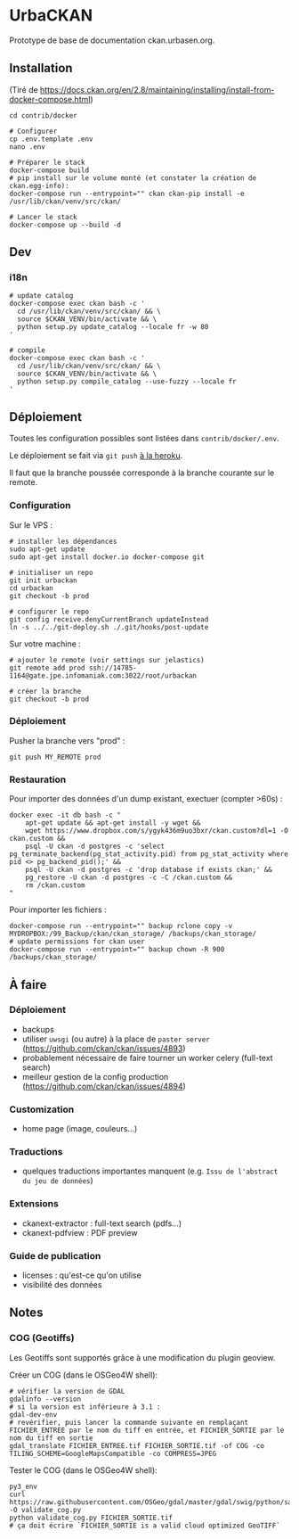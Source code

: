 # UrbaCKAN

Prototype de base de documentation ckan.urbasen.org.

## Installation

(Tiré de https://docs.ckan.org/en/2.8/maintaining/installing/install-from-docker-compose.html)

```
cd contrib/docker

# Configurer
cp .env.template .env
nano .env

# Préparer le stack
docker-compose build
# pip install sur le volume monté (et constater la création de ckan.egg-info):
docker-compose run --entrypoint="" ckan ckan-pip install -e /usr/lib/ckan/venv/src/ckan/

# Lancer le stack
docker-compose up --build -d
```

## Dev

### i18n

```
# update catalog
docker-compose exec ckan bash -c '
  cd /usr/lib/ckan/venv/src/ckan/ && \
  source $CKAN_VENV/bin/activate && \
  python setup.py update_catalog --locale fr -w 80
'

# compile
docker-compose exec ckan bash -c '
  cd /usr/lib/ckan/venv/src/ckan/ && \
  source $CKAN_VENV/bin/activate && \
  python setup.py compile_catalog --use-fuzzy --locale fr
'
```


## Déploiement

Toutes les configuration possibles sont listées dans `contrib/docker/.env`.

Le déploiement se fait via `git push` [à la heroku](https://tridnguyen.com/articles/simple-heroku-like-workflow-with-git-and-docker-compose/).

Il faut que la branche poussée corresponde à la branche courante sur le remote.


### Configuration

Sur le VPS :

```
# installer les dépendances
sudo apt-get update
sudo apt-get install docker.io docker-compose git

# initialiser un repo
git init urbackan
cd urbackan
git checkout -b prod

# configurer le repo
git config receive.denyCurrentBranch updateInstead
ln -s ../../git-deploy.sh ./.git/hooks/post-update
```

Sur votre machine :
```
# ajouter le remote (voir settings sur jelastics)
git remote add prod ssh://14785-1164@gate.jpe.infomaniak.com:3022/root/urbackan

# créer la branche
git checkout -b prod
```

### Déploiement

Pusher la branche vers "prod" :
```
git push MY_REMOTE prod
```

### Restauration

Pour importer des données d'un dump existant, exectuer (compter >60s) :

```
docker exec -it db bash -c "
    apt-get update && apt-get install -y wget &&
    wget https://www.dropbox.com/s/ygyk436m9uo3bxr/ckan.custom?dl=1 -O ckan.custom &&
    psql -U ckan -d postgres -c 'select pg_terminate_backend(pg_stat_activity.pid) from pg_stat_activity where pid <> pg_backend_pid();' &&
    psql -U ckan -d postgres -c 'drop database if exists ckan;' &&
    pg_restore -U ckan -d postgres -c -C /ckan.custom &&
    rm /ckan.custom
"
```

Pour importer les fichiers :

```
docker-compose run --entrypoint="" backup rclone copy -v MYDROPBOX:/99_Backup/ckan/ckan_storage/ /backups/ckan_storage/
# update permissions for ckan user
docker-compose run --entrypoint="" backup chown -R 900 /backups/ckan_storage/
```

## À faire

### Déploiement

- backups
- utiliser `uwsgi` (ou autre) à la place de `paster server` (https://github.com/ckan/ckan/issues/4893)
- probablement nécessaire de faire tourner un worker celery (full-text search)
- meilleur gestion de la config production (https://github.com/ckan/ckan/issues/4894)

### Customization

- home page (image, couleurs...)

### Traductions

- quelques traductions importantes manquent (e.g. `Issu de l'abstract du jeu de données`)

### Extensions

- ckanext-extractor : full-text search (pdfs...)
- ckanext-pdfview : PDF preview

### Guide de publication

- licenses : qu'est-ce qu'on utilise
- visibilité des données

## Notes

### COG (Geotiffs)

Les Geotiffs sont supportés grâce à une modification du plugin geoview.

Créer un COG (dans le OSGeo4W shell):
```
# vérifier la version de GDAL
gdalinfo --version
# si la version est inférieure à 3.1 :
gdal-dev-env
# revérifier, puis lancer la commande suivante en remplaçant FICHIER_ENTREE par le nom du tiff en entrée, et FICHIER_SORTIE par le nom du tiff en sortie
gdal_translate FICHIER_ENTREE.tif FICHIER_SORTIE.tif -of COG -co TILING_SCHEME=GoogleMapsCompatible -co COMPRESS=JPEG
```

Tester le COG (dans le OSGeo4W shell):
```
py3_env
curl https://raw.githubusercontent.com/OSGeo/gdal/master/gdal/swig/python/samples/validate_cloud_optimized_geotiff.py -O validate_cog.py
python validate_cog.py FICHIER_SORTIE.tif
# ça doit écrire `FICHIER_SORTIE is a valid cloud optimized GeoTIFF`
```

